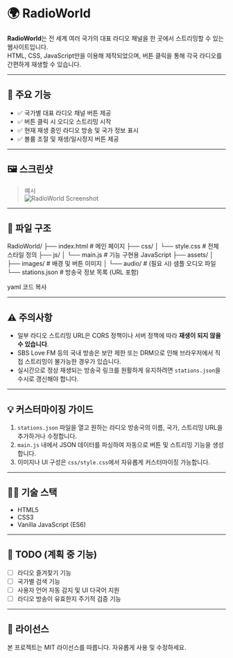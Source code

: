 # 🌍 RadioWorld

**RadioWorld**는 전 세계 여러 국가의 대표 라디오 채널을 한 곳에서 스트리밍할 수 있는 웹사이트입니다.  
HTML, CSS, JavaScript만을 이용해 제작되었으며, 버튼 클릭을 통해 각국 라디오를 간편하게 재생할 수 있습니다.

---

## 🚀 주요 기능

- ✅ 국가별 대표 라디오 채널 버튼 제공
- ✅ 버튼 클릭 시 오디오 스트리밍 시작
- ✅ 현재 재생 중인 라디오 방송 및 국가 정보 표시
- ✅ 볼륨 조절 및 재생/일시정지 버튼 제공

---

## 🖼️ 스크린샷

> 예시  
> ![RadioWorld Screenshot](./screenshots/main.png)

---

## 📁 파일 구조

RadioWorld/ ├── index.html # 메인 페이지 ├── css/ │ └── style.css # 전체 스타일 정의 ├── js/ │ └── main.js # 기능 구현용 JavaScript ├── assets/ │ ├── images/ # 배경 및 버튼 이미지 │ └── audio/ # (필요 시) 샘플 오디오 파일 └── stations.json # 방송국 정보 목록 (URL 포함)

yaml
코드 복사

---

## ⚠️ 주의사항

- 일부 라디오 스트리밍 URL은 CORS 정책이나 서버 정책에 따라 **재생이 되지 않을 수 있습니다**.
- SBS Love FM 등의 국내 방송은 보안 제한 또는 DRM으로 인해 브라우저에서 직접 스트리밍이 불가능한 경우가 있습니다.
- 실시간으로 정상 재생되는 방송국 링크를 원활하게 유지하려면 `stations.json`을 수시로 갱신해야 합니다.

---

## 💡 커스터마이징 가이드

1. `stations.json` 파일을 열고 원하는 라디오 방송국의 이름, 국가, 스트리밍 URL을 추가하거나 수정합니다.
2. `main.js` 내에서 JSON 데이터를 파싱하여 자동으로 버튼 및 스트리밍 기능을 생성합니다.
3. 이미지나 UI 구성은 `css/style.css`에서 자유롭게 커스터마이징 가능합니다.

---

## 👩‍💻 기술 스택

- HTML5
- CSS3
- Vanilla JavaScript (ES6)

---

## 📌 TODO (계획 중 기능)

- [ ] 라디오 즐겨찾기 기능
- [ ] 국가별 검색 기능
- [ ] 사용자 언어 자동 감지 및 UI 다국어 지원
- [ ] 라디오 방송이 유효한지 주기적 검증 기능

---

## 📜 라이선스

본 프로젝트는 MIT 라이선스를 따릅니다. 자유롭게 사용 및 수정하세요.
